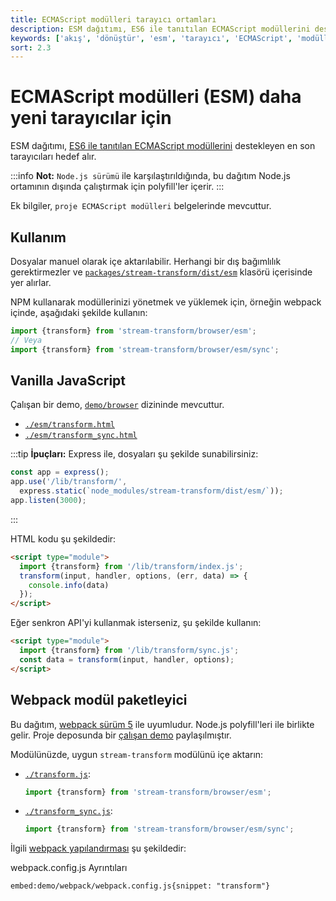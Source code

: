 ```yaml
---
title: ECMAScript modülleri tarayıcı ortamları
description: ESM dağıtımı, ES6 ile tanıtılan ECMAScript modüllerini destekleyen en son tarayıcıları hedef alır. Bu belgede, ESM kullanımına yönelik rehberlik ve örnekler bulunmaktadır.
keywords: ['akış', 'dönüştür', 'esm', 'tarayıcı', 'ECMAScript', 'modüller', 'web geliştirme']
sort: 2.3
---
```


# ECMAScript modülleri (ESM) daha yeni tarayıcılar için

ESM dağıtımı, [ES6 ile tanıtılan ECMAScript modüllerini](https://caniuse.com/es6-module) destekleyen en son tarayıcıları hedef alır.

:::info
**Not:** `Node.js sürümü` ile karşılaştırıldığında, bu dağıtım Node.js ortamının dışında çalıştırmak için polyfill'ler içerir.
:::

Ek bilgiler, `proje ECMAScript modülleri` belgelerinde mevcuttur.

## Kullanım

Dosyalar manuel olarak içe aktarılabilir. Herhangi bir dış bağımlılık gerektirmezler ve [`packages/stream-transform/dist/esm`](https://github.com/adaltas/node-csv/tree/master/packages/stream-transform/dist/esm) klasörü içerisinde yer alırlar.

NPM kullanarak modüllerinizi yönetmek ve yüklemek için, örneğin webpack içinde, aşağıdaki şekilde kullanın:

```js
import {transform} from 'stream-transform/browser/esm';
// Veya
import {transform} from 'stream-transform/browser/esm/sync';
```

## Vanilla JavaScript

Çalışan bir demo, [`demo/browser`](https://github.com/adaltas/node-csv/tree/master/demo/browser) dizininde mevcuttur.

* [`./esm/transform.html`](https://github.com/adaltas/node-csv/tree/master/demo/browser/esm/transform.html)
* [`./esm/transform_sync.html`](https://github.com/adaltas/node-csv/tree/master/demo/browser/esm/transform_sync.html)

:::tip
**İpuçları:** Express ile, dosyaları şu şekilde sunabilirsiniz:
```js
const app = express();
app.use('/lib/transform/',
  express.static(`node_modules/stream-transform/dist/esm/`));
app.listen(3000);
```
:::

HTML kodu şu şekildedir:

```html
<script type="module">
  import {transform} from '/lib/transform/index.js';
  transform(input, handler, options, (err, data) => {
    console.info(data)
  });
</script>
```

Eğer senkron API'yi kullanmak isterseniz, şu şekilde kullanın:

```html
<script type="module">
  import {transform} from '/lib/transform/sync.js';
  const data = transform(input, handler, options);
</script>
```

## Webpack modül paketleyici

Bu dağıtım, [webpack sürüm 5](https://webpack.js.org/) ile uyumludur. Node.js polyfill'leri ile birlikte gelir. Proje deposunda bir [çalışan demo](https://github.com/adaltas/node-csv/tree/master/demo/webpack) paylaşılmıştır.

Modülünüzde, uygun `stream-transform` modülünü içe aktarın:

* [`./transform.js`](https://github.com/adaltas/node-csv/blob/master/demo/webpack/src/transform.js#L2):   
  ```js
  import {transform} from 'stream-transform/browser/esm';
  ```
* [`./transform_sync.js`](https://github.com/adaltas/node-csv/blob/master/demo/webpack/src/transform_sync.js#L2):   
  ```js
  import {transform} from 'stream-transform/browser/esm/sync';
  ```

İlgili [webpack yapılandırması](https://github.com/adaltas/node-csv/tree/master/demo/webpack/webpack.config.js) şu şekildedir:


webpack.config.js Ayrıntıları

`embed:demo/webpack/webpack.config.js{snippet: "transform"}`

